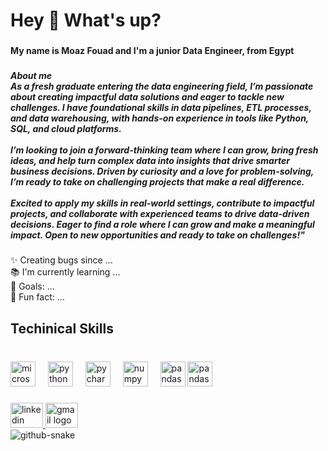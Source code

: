 <h1 align="left">Hey 👋 What's up?</h1>

###

<h4 align="left">My name is Moaz Fouad and I'm a junior Data Engineer, from Egypt</h4>

###

<h5 align="left">About me<br>As a fresh graduate entering the data engineering field, I’m passionate about creating impactful data solutions and eager to tackle new challenges. I have foundational skills in data pipelines, ETL processes, and data warehousing, with hands-on experience in tools like Python, SQL, and cloud platforms.<br><br>I’m looking to join a forward-thinking team where I can grow, bring fresh ideas, and help turn complex data into insights that drive smarter business decisions. Driven by curiosity and a love for problem-solving, I’m ready to take on challenging projects that make a real difference.<br><br>Excited to apply my skills in real-world settings, contribute to impactful projects, and collaborate with experienced teams to drive data-driven decisions. Eager to find a role where I can grow and make a meaningful impact. Open to new opportunities and ready to take on challenges!"</h5>

###

<p align="left">✨ Creating bugs since ...<br>📚 I'm currently learning ...<br>🎯 Goals: ...<br>🎲 Fun fact: ...</p>

###

<h2 align="left">Techinical Skills</h2>

###

<br clear="both">

<div align="left">
  <img src="https://cdn.jsdelivr.net/gh/devicons/devicon/icons/microsoftsqlserver/microsoftsqlserver-plain.svg" height="40" alt="microsoftsqlserver logo"  />
  <img width="12" />
  <img src="https://cdn.jsdelivr.net/gh/devicons/devicon/icons/python/python-original.svg" height="40" alt="python logo"  />
  <img width="12" />
  <img src="https://cdn.jsdelivr.net/gh/devicons/devicon/icons/pycharm/pycharm-original.svg" height="40" alt="pycharm logo"  />
  <img width="12" />
  <img src="https://th.bing.com/th/id/R.0d524bdb471a72f86b78c0fdc7aaa4f3?rik=dpIOLFSfAmG6lQ&pid=ImgRaw&r=0" height="40" alt="numpy logo"  />
  <img width="12" />
  <img src="https://cdn-icons-png.flaticon.com/512/3161/3161158.png" height="40" alt="pandas logo"  />
  <img src="https://www.pinclipart.com/picdir/big/533-5334939_transparent-data-warehouse-icon-clipart.png" height="40" alt="pandas logo"  />

  
</div>

###

<div align="left">
  <a href="www.linkedin.com/in/moaz-fouad-400554203" target="_blank">
    <img src="https://raw.githubusercontent.com/maurodesouza/profile-readme-generator/master/src/assets/icons/social/linkedin/default.svg" width="52" height="40" alt="linkedin logo"  />
  </a>
  <a href="moaz.fouad29@gmail.com" target="_blank">
    <img src="https://raw.githubusercontent.com/maurodesouza/profile-readme-generator/master/src/assets/icons/social/gmail/default.svg" width="52" height="40" alt="gmail logo"  />
  </a>
</div>

<picture>
  <source media="(prefers-color-scheme: dark)" srcset="https://raw.githubusercontent.com/tobiasmeyhoefer/tobiasmeyhoefer/output/github-snake-dark.svg" />
  <source media="(prefers-color-scheme: light)" srcset="https://raw.githubusercontent.com/tobiasmeyhoefer/tobiasmeyhoefer/output/github-snake.svg" />
  <img alt="github-snake" src="https://raw.githubusercontent.com/tobiasmeyhoefer/tobiasmeyhoefer/output/github-snake.svg" />
</picture>

